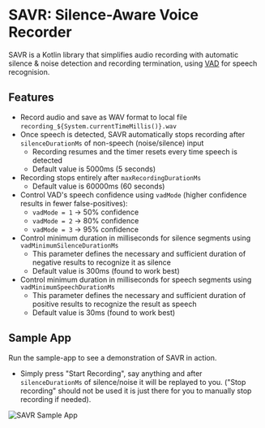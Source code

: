 # SAVR: Silence-Aware Voice Recorder

SAVR is a Kotlin library that simplifies audio recording with automatic silence & noise detection and recording termination, using [VAD](https://github.com/gkonovalov/android-vad) for speech recognision.

## Features

- Record audio and save as WAV format to local file `recording_${System.currentTimeMillis()}.wav`
- Once speech is detected, SAVR automatically stops recording after `silenceDurationMs` of non-speech (noise/silence) input
    - Recording resumes and the timer resets every time speech is detected
    - Default value is 5000ms (5 seconds)
- Recording stops entirely after `maxRecordingDurationMs`
    - Default value is 60000ms (60 seconds)
- Control VAD's speech confidence using `vadMode` (higher confidence results in fewer false-positives):
    - `vadMode = 1` -> 50% confidence
    - `vadMode = 2` -> 80% confidence
    - `vadMode = 3` -> 95% confidence
- Control minimum duration in milliseconds for silence segments using `vadMinimumSilenceDurationMs`
    - This parameter defines the necessary and sufficient duration of negative results to recognize it as silence
    - Default value is 300ms (found to work best)
- Control minimum duration in milliseconds for speech segments using `vadMinimumSpeechDurationMs`
    - This parameter defines the necessary and sufficient duration of positive results to recognize the result as speech
    - Default value is 30ms (found to work best)

## Sample App

Run the sample-app to see a demonstration of SAVR in action.
- Simply press "Start Recording", say anything and after `silenceDurationMs` of silence/noise it will be replayed to you. ("Stop recording" should not be used it is just there for you to manually stop recording if needed).

![SAVR Sample App](https://github.com/kfirtaizi/kotlin-silence-aware-vad-recorder/assets/44837286/38993226-366a-4788-b2d5-3403f0c0e891)
